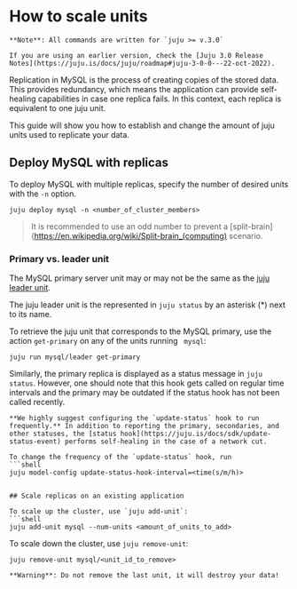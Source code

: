 
# How to scale units

```{note}
**Note**: All commands are written for `juju >= v.3.0`

If you are using an earlier version, check the [Juju 3.0 Release Notes](https://juju.is/docs/juju/roadmap#juju-3-0-0---22-oct-2022).
```

Replication in MySQL is the process of creating copies of the stored data. This provides redundancy, which means the application can provide self-healing capabilities in case one replica fails. In this context, each replica is equivalent to one juju unit.

This guide will show you how to establish and change the amount of juju units used to replicate your data. 

## Deploy MySQL with replicas

To deploy MySQL with multiple replicas, specify the number of desired units with the `-n` option.
```shell
juju deploy mysql -n <number_of_cluster_members>
```
> It is recommended to use an odd number to prevent a [split-brain](https://en.wikipedia.org/wiki/Split-brain_(computing) scenario.

### Primary vs. leader unit 

The MySQL primary server unit may or may not be the same as the [juju leader unit](https://juju.is/docs/juju/leader).

The juju leader unit is the represented in `juju status` by an asterisk (*) next to its name. 

To retrieve the juju unit that corresponds to the MySQL primary, use the action `get-primary` on any of the units running ` mysql`:
```shell
juju run mysql/leader get-primary
```

Similarly, the primary replica is displayed as a status message in `juju status`. However, one should note that this hook gets called on regular time intervals and the primary may be outdated if the status hook has not been called recently.

```{note}
**We highly suggest configuring the `update-status` hook to run frequently.** In addition to reporting the primary, secondaries, and other statuses, the [status hook](https://juju.is/docs/sdk/update-status-event) performs self-healing in the case of a network cut. 

To change the frequency of the `update-status` hook, run
```shell
juju model-config update-status-hook-interval=<time(s/m/h)>
```
<!--Note that this hook executes a read query to PostgreSQL. On a production level server, this should be configured to occur at a frequency that doesn't overload the server with read requests. Similarly, the hook should not be configured at too quick of a frequency, as this can delay other hooks from running. -->
```

## Scale replicas on an existing application

To scale up the cluster, use `juju add-unit`:
```shell
juju add-unit mysql --num-units <amount_of_units_to_add>
```

To scale down the cluster, use `juju remove-unit`:
```shell
juju remove-unit mysql/<unit_id_to_remove>
```

```{warning}
**Warning**: Do not remove the last unit, it will destroy your data!
```

